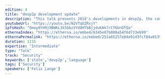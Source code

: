 ```yaml
---
edition: 4
title: "devp2p development update"
description: "This talk presents 2018's developments in devp2p, the communication system underpinning the Ethereum main network. I will speak about the state of the network and implementation progress on the ideas presented in last year's devp2p talk."
youtubeUrl: "https://youtu.be/N2VTqUZRxjY"
ipfsHash: "Qmay8tH9j9BWKL3k5bbzSYd8HTbBjjduKAk7rCf6bnDTQa"
ethernaIndex: "https://etherna.io/embed/6345e07b080a54f6d733eb99"
ethernaPermalink: "https://etherna.io/embed/251a65257e84e91d3fcf84a01394a34630a5851915b5456eee07ed2f13001ac6"
duration: 1215
expertise: "Intermediate"
type: "Talk"
track: "Security"
keywords: ['state','devp2p','language']
tags: ['Security']
speakers: ['Felix Lange']
---
```


